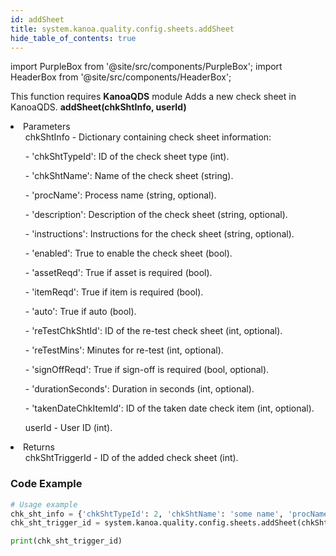 ```yaml
---
id: addSheet
title: system.kanoa.quality.config.sheets.addSheet
hide_table_of_contents: true
---
```


import PurpleBox from '@site/src/components/PurpleBox';
import HeaderBox from '@site/src/components/HeaderBox';

<PurpleBox>This function requires <b>KanoaQDS</b> module</PurpleBox>
<HeaderBox header="Description">Adds a new check sheet in KanoaQDS.</HeaderBox>
<HeaderBox header="Syntax">
    <b>addSheet(chkShtInfo, userId)</b>
    <li> Parameters <br />
        <ul>chkShtInfo - Dictionary containing check sheet information:</ul>
        <ul>  - 'chkShtTypeId': ID of the check sheet type (int).</ul>
        <ul>  - 'chkShtName': Name of the check sheet (string).</ul>
        <ul>  - 'procName': Process name (string, optional).</ul>
        <ul>  - 'description': Description of the check sheet (string, optional).</ul>
        <ul>  - 'instructions': Instructions for the check sheet (string, optional).</ul>
        <ul>  - 'enabled': True to enable the check sheet (bool).</ul>
        <ul>  - 'assetReqd': True if asset is required (bool).</ul>
        <ul>  - 'itemReqd': True if item is required (bool).</ul>
        <ul>  - 'auto': True if auto (bool).</ul>
        <ul>  - 'reTestChkShtId': ID of the re-test check sheet (int, optional).</ul>
        <ul>  - 'reTestMins': Minutes for re-test (int, optional).</ul>
        <ul>  - 'signOffReqd': True if sign-off is required (bool, optional).</ul>
        <ul>  - 'durationSeconds': Duration in seconds (int, optional).</ul>
        <ul>  - 'takenDateChkItemId': ID of the taken date check item (int, optional).</ul>
        <ul>userId - User ID (int).</ul>
    </li>
    <li> Returns <br />
        <ul>chkShtTriggerId - ID of the added check sheet (int).</ul>
    </li>
</HeaderBox>

### Code Example
```python
# Usage example
chk_sht_info = {'chkShtTypeId': 2, 'chkShtName': 'some name', 'procName': None, 'description': None, 'instructions': None, 'enabled': True, 'assetReqd': False, 'itemReqd': False, 'auto': False, 'reTestChkShtId': None, 'reTestMins': None, 'signOffReqd': None, 'durationSeconds': None, 'takenDateChkItemId': None}
chk_sht_trigger_id = system.kanoa.quality.config.sheets.addSheet(chkShtInfo=chk_sht_info, userId=123)

print(chk_sht_trigger_id)
